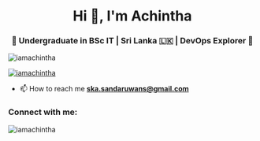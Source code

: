 <h1 align="center">Hi 👋, I'm Achintha</h1>
<h3 align="center">🌟 Undergraduate in BSc IT | Sri Lanka 🇱🇰 | DevOps Explorer 🌟</h3>

<p align="left"> <img src="https://komarev.com/ghpvc/?username=iamachintha&label=Profile%20views&color=0e75b6&style=flat" alt="iamachintha" /> </p>

<p align="left"> <a href="https://github.com/ryo-ma/github-profile-trophy"><img src="https://github-profile-trophy.vercel.app/?username=iamachintha" alt="iamachintha" /></a> </p>

- 📫 How to reach me **ska.sandaruwans@gmail.com**

<h3 align="left">Connect with me:</h3>
<p align="left">
</p>

<p><img align="left" src="https://github-readme-stats.vercel.app/api/top-langs?username=iamachintha&show_icons=true&locale=en&layout=compact" alt="iamachintha" /></p>

